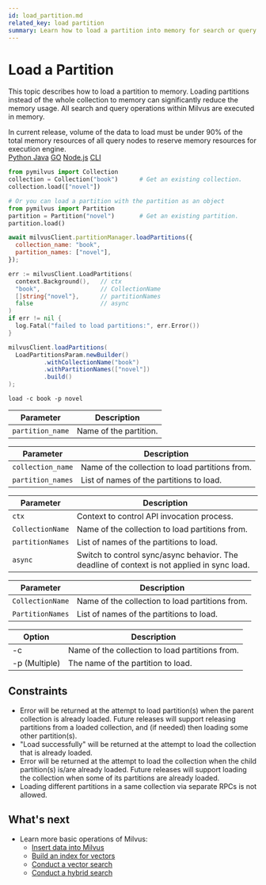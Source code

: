 ```yaml
---
id: load_partition.md
related_key: load partition
summary: Learn how to load a partition into memory for search or query in Milvus.
---
```


# Load a Partition

This topic describes how to load a partition to memory. Loading partitions instead of the whole collection to memory can significantly reduce the memory usage. All search and query operations within Milvus are executed in memory. 

<div class="alert warning">
In current release, volume of the data to load must be under 90% of the total memory resources of all query nodes to reserve memory resources for execution engine.
</div>

<div class="multipleCode">
  <a href="?python">Python </a>
  <a href="?java">Java</a>
  <a href="?go">GO</a>
  <a href="?javascript">Node.js</a>
  <a href="?shell">CLI</a>
</div>


```python
from pymilvus import Collection
collection = Collection("book")      # Get an existing collection.
collection.load(["novel"])

# Or you can load a partition with the partition as an object
from pymilvus import Partition
partition = Partition("novel")       # Get an existing partition.
partition.load()
```

```javascript
await milvusClient.partitionManager.loadPartitions({
  collection_name: "book",
  partition_names: ["novel"],
});
```

```go
err := milvusClient.LoadPartitions(
  context.Background(),   // ctx
  "book",                 // CollectionName
  []string{"novel"},      // partitionNames
  false                   // async
)
if err != nil {
  log.Fatal("failed to load partitions:", err.Error())
}
```

```java
milvusClient.loadPartitions(
  LoadPartitionsParam.newBuilder()
          .withCollectionName("book")
          .withPartitionNames(["novel"])
          .build()
);
```

```shell
load -c book -p novel
```

<table class="language-python">
	<thead>
	<tr>
		<th>Parameter</th>
		<th>Description</th>
	</tr>
	</thead>
	<tbody>
	<tr>
		<td><code>partition_name</code></td>
		<td>Name of the partition.</td>
	</tr>
	</tbody>
</table>

<table class="language-javascript">
	<thead>
	<tr>
		<th>Parameter</th>
		<th>Description</th>
	</tr>
	</thead>
	<tbody>
	<tr>
		<td><code>collection_name</code></td>
		<td>Name of the collection to load partitions from.</td>
	</tr>
    <tr>
		<td><code>partition_names</code></td>
		<td>List of names of the partitions to load.</td>
	</tr>
	</tbody>
</table>

<table class="language-go">
	<thead>
        <tr>
            <th>Parameter</th>
            <th>Description</th>
        </tr>
	</thead>
	<tbody>
        <tr>
            <td><code>ctx</code></td>
            <td>Context to control API invocation process.</td>
        </tr>
        <tr>
            <td><code>CollectionName</code></td>
            <td>Name of the collection to load partitions from.</td>
        </tr>
        <tr>
            <td><code>partitionNames</code></td>
            <td>List of names of the partitions to load.</td>
        </tr>
        <tr>
            <td><code>async</code></td>
            <td>Switch to control sync/async behavior. The deadline of context is not applied in sync load.</td>
        </tr>
    </tbody>
</table>

<table class="language-java">
	<thead>
        <tr>
            <th>Parameter</th>
            <th>Description</th>
        </tr>
	</thead>
	<tbody>
        <tr>
            <td><code>CollectionName</code></td>
            <td>Name of the collection to load partitions from.</td>
        </tr>
        <tr>
            <td><code>PartitionNames</code></td>
            <td>List of names of the partitions to load.</td>
        </tr>
    </tbody>
</table>

<table class="language-shell">
    <thead>
        <tr>
            <th>Option</th>
            <th>Description</th>
        </tr>
    </thead>
    <tbody>
        <tr>
            <td>-c</td>
            <td>Name of the collection to load partitions from.</td>
        </tr>
        <tr>
            <td>-p (Multiple)</td>
            <td>The name of the partition to load.</td>
        </tr>
    </tbody>
</table>

## Constraints

- Error will be returned at the attempt to load partition(s) when the parent collection is already loaded. Future releases will support releasing partitions from a loaded collection, and (if needed) then loading some other partition(s).
- "Load successfully" will be returned at the attempt to load the collection that is already loaded.
- Error will be returned at the attempt to load the collection when the child partition(s) is/are already loaded. Future releases will support loading the collection when some of its partitions are already loaded.
- Loading different partitions in a same collection via separate RPCs is not allowed.


## What's next

- Learn more basic operations of Milvus:
  - [Insert data into Milvus](insert_data.md)
  - [Build an index for vectors](build_index.md)
  - [Conduct a vector search](search.md)
  - [Conduct a hybrid search](hybridsearch.md)

